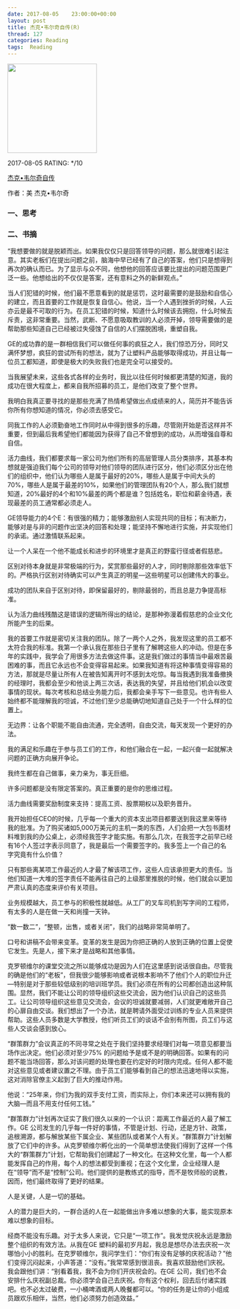 ```yaml
---
date: 2017-08-05    23:00:00+00:00
layout: post
title: 杰克•韦尔奇自传(R)
thread: 127
categories: Reading
tags:  Reading
---
```


<img src="https://images-cn.ssl-images-amazon.com/images/I/71XzvzzWrYL.jpg" width="200" />

2017-08-05 RATING:  */10

[杰克•韦尔奇自传][1]

作者：美  杰克•韦尔奇

### 一、思考


### 二、书摘

“我想要做的就是脱颖而出。如果我仅仅只是回答领导的问题，那么就很难引起注意。其实老板们在提出问题之前，脑海中早已经有了自己的答案，他们只是想得到再次的确认而已。为了显示与众不同，他想他的回答应该要比提出的问题范围更广泛一些。他想给出的不仅仅是答案，还有意料之外的新鲜观点。”

当人们犯错的时候，他们最不愿意看到的就是惩罚，这时最需要的是鼓励和自信心的建立，而且首要的工作就是恢复自信心。他说，当一个人遇到挫折的时候，人云亦云是最不可取的行为。在员工犯错的时候，知道什么时候该去拥抱，什么时候去斥责，这非常重要。当然，武断、不愿意吸取教训的人必须开掉，领导需要做的是帮助那些知道自己已经被过失侵蚀了自信的人们摆脱困境，重塑自我。

GE的成功靠的是一群相信我们可以做任何事的疯狂之人，我们惊恐万分，同时又满怀梦想，疯狂的尝试所有的想法，就为了让塑料产品能够取得成功，并且让每一位员工都知道，即使是极大的失败我们也是完全可以接受的。

当我展望未来，这些各式各样的业务时，我比以往任何时候都更清楚的知道，我的成功在很大程度上，都来自我所招募的员工，是他们改变了整个世界。﻿

我明白我真正要寻找的是那些充满了热情希望做出点成绩来的人，简历并不能告诉你所有你想知道的情况，你必须去感受它。﻿

同我工作的人必须勤奋地工作同时从中得到很多的乐趣，尽管刚开始是否这样并不重要，但到最后我希望他们都能因为获得了自己不曾想到的成功，从而增强自尊和自信。﻿

活力曲线，我们都要求每一家公司为他们所有的高层管理人员分类排序，其基本构想就是强迫我们每个公司的领导对他们领导的团队进行区分，他们必须区分出在他们的组织中，他们认为哪些人是属于最好的20%，哪些人是属于中间大头的70%，哪些人是属于最差的10%，如果他们的管理团队有20个人，那么我们就想知道，20%最好的4个和10%最差的两个都是谁？包括姓名，职位和薪金待遇，表现最差的员工通常都必须走人。﻿

GE领导能力的4个E：有很强的精力；能够激励别人实现共同的目标；有决断力，能够对是与非的问题作出坚决的回答和处理；能坚持不懈地进行实施，并实现他们的承诺。通过激情联系起来。﻿

让一个人呆在一个他不能成长和进步的环境里才是真正的野蛮行径或者假慈悲。﻿

区别对待本身就是非常极端的行为，奖赏那些最好的人才，同时剔除那些效率低下的。严格执行区别对待确实可以产生真正的明星—这些明星可以创建伟大的事业。

成功的团队来自于区别对待，即保留最好的，剔除最弱的，而且总是力争提高标准。

认为活力曲线残酷这是错误的逻辑所得出的结论，是那种弥漫着假慈悲的企业文化所能产生的后果。﻿

我的首要工作就是密切关注我的团队。除了一两个人之外，我发现这里的员工都不太符合我的标准。我第一个承认我在那些日子里有了解聘这些人的冲动。但是在多年的实践中，我学会了用很多方法去做这件事。这是我们做过的事情当中最艰苦最困难的事，而且它永远也不会变得容易起来。如果我知道有将这种事情变得容易的方法，那就是尽量让所有人在被告知离开时不感到太吃惊。每当我遇到我准备撤换的经理时，我都会至少和他谈上两三次话，表达我的失望，并且给他们机会以改变事情的现状。每次考核和总结业务能力后，我都会亲手写下一些意见。也许有些人始终都不能理解我的坦诚，不过他们至少总能确切地知道自己处于一个什么样的位置上。

无边界：让各个职能不能自由流通，完全透明，自由交流，每天发现一个更好的办法。﻿

我的满足和乐趣在于参与员工们的工作，和他们融合在一起，一起兴奋一起就解决问题的正确方向展开争论。

我终生都在自己做事，亲力亲为，事无巨细。

许多问题都是没有限定答案的。真正重要的是你的思维过程。

活力曲线需要奖励制度来支持：提高工资、股票期权以及职务晋升。

我开始担任CEO的时候，几乎每一个重大的资本支出项目都要送到我这里来等待我的批准。为了购买诸如5,000万美元的主机一类的东西，人们会把一大包书面材料堆到我的办公桌上，必须经我签字才能实施。有那么几次，在我签字之前早已经有16个人签过字表示同意了，我是最后一个需要签字的。我多签上一个自己的名字究竟有什么价值？

只有那些离某项工作最近的人才最了解该项工作，这些人应该承担更大的责任。当他们知道一大堆的签字责任不能再往自己的上级那里推脱的时候，他们就会以更加严肃认真的态度来评价有关项目。

业务规模越大，员工参与的积极性就越低。从工厂的叉车司机到写字间的工程师，有太多的人是在做一天和尚撞一天钟。

“数一数二”，“整顿，出售，或者关闭”，我们的战略非常简单明了。

口号和讲稿不会带来变革。变革的发生是因为你把正确的人放到正确的位置上促使它发生。先是人，接下来才是战略和其他事情。

克罗顿维尔的课堂交流之所以能够成功是因为人们在这里感到说话很自由。尽管我的确是他们的“老板”，但我很少能够影响或者说根本影响不了他们个人的职位升迁—特别是对于那些较低级别的培训班学员。我们必须在所有的公司都创造出这种氛围。显然，我们不能让公司的领导组织这些交流会，因为他们认识自己的这些员工。让公司领导组织这些意见交流会，会议的坦诚就要减弱，人们就更难敞开自己的心扉自由交谈。我们想出了一个办法，就是聘请外面受过训练的专业人员来提供帮助。这些人员多数是大学教授，他们听员工们的谈话不会别有所图，员工们与这些人交谈会感到放心。

“群策群力”会议真正的不同寻常之处在于我们坚持要求经理们对每一项意见都要当场作出决定。他们必须对至少75% 的问题给予是或不是的明确回答。如果有的问题不能当场回答，那么对该问题的处理也要在约定好的时限内完成。任何人都不能对这些意见或者建议置之不理。由于员工们能够看到自己的想法迅速地得以实施，这对消除官僚主义起到了巨大的推动作用。

他说：“25年来，你们为我的双手支付工资，而实际上，你们本来还可以拥有我的大脑—而且不用支付任何工钱。”

“群策群力”计划再次证实了我们很久以来的一个认识：距离工作最近的人最了解工作。GE 公司发生的几乎每一件好的事情，不管是计划、行动，还是方针、政策，追根溯源，都与解放某些下属企业、某些团队或者某个人有关。“群策群力”计划解放了它们中的许多。从克罗顿维尔孵化出的一个简单想法使我们得到了这样一个伟大的“群策群力”计划，它帮助我们创建起了一种文化。在这种文化里，每一个人都能发挥自己的作用，每个人的想法都受到重视；在这个文化里，企业经理人是在“领导”而不是“控制”公司。他们提供的是教练式的指导，而不是牧师般的说教，因而，他们最终取得了更好的结果。

人是关键，人是一切的基础。

人的潜力是巨大的，一群合适的人在一起能做出许多难以想象的大事，能实现原本难以想象的目标。

经商不能没有乐趣。对于太多人来说，它只是“一项工作”。我发觉庆祝永远是激励整个组织的有效方法。从我在GE 塑料的最初岁月起，我总是想尽办法去庆祝一次哪怕小小的胜利。在克罗顿维尔，我问学生们：“你们有没有足够的庆祝活动？”他们变得沉闷起来，小声答道：“没有。”我常常感到很沮丧。我喜欢鼓励他们庆祝。我会跟他们讲：“别看着我，我不会为你们开庆祝会的。在GE 公司，我们也不会安排什么庆祝副总裁。你必须学会自己去庆祝。你有这个权利，回去后付诸实践吧。也不必太过破费，一小桶啤酒或两人晚餐都可以。“你的任务是让你的小组成员跟欢乐相伴，当然，他们必须努力创造效益。”



















[1]:	https://www.amazon.cn/%E5%9B%BE%E4%B9%A6/dp/B00CPV6AWY